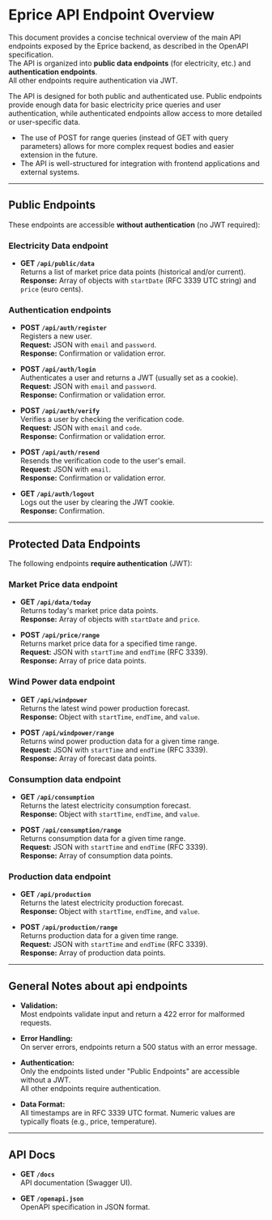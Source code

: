 # Eprice API Endpoint Overview

This document provides a concise technical overview of the main API endpoints exposed by the Eprice backend, as described in the OpenAPI specification.  
The API is organized into **public data endpoints** (for electricity, etc.) and **authentication endpoints**.  
All other endpoints require authentication via JWT.

The API is designed for both public and authenticated use. Public endpoints provide enough data for basic electricity price queries and user authentication, while authenticated endpoints allow access to more detailed or user-specific data.

- The use of POST for range queries (instead of GET with query parameters) allows for more complex request bodies and easier extension in the future.
- The API is well-structured for integration with frontend applications and external systems.

---

## Public Endpoints

These endpoints are accessible **without authentication** (no JWT required):

### Electricity Data endpoint

- **GET `/api/public/data`**  
  Returns a list of market price data points (historical and/or current).  
  **Response:** Array of objects with `startDate` (RFC 3339 UTC string) and `price` (euro cents).

### Authentication endpoints

- **POST `/api/auth/register`**  
  Registers a new user.  
  **Request:** JSON with `email` and `password`.  
  **Response:** Confirmation or validation error.

- **POST `/api/auth/login`**  
  Authenticates a user and returns a JWT (usually set as a cookie).  
  **Request:** JSON with `email` and `password`.  
  **Response:** Confirmation or validation error.

- **POST `/api/auth/verify`**  
  Verifies a user by checking the verification code.  
  **Request:** JSON with `email` and `code`.  
  **Response:** Confirmation or validation error.

- **POST `/api/auth/resend`**  
  Resends the verification code to the user's email.  
  **Request:** JSON with `email`.  
  **Response:** Confirmation or validation error.

- **GET `/api/auth/logout`**  
  Logs out the user by clearing the JWT cookie.  
  **Response:** Confirmation.

---

## Protected Data Endpoints

The following endpoints **require authentication** (JWT):

### Market Price data endpoint

- **GET `/api/data/today`**  
  Returns today's market price data points.  
  **Response:** Array of objects with `startDate` and `price`.

- **POST `/api/price/range`**  
  Returns market price data for a specified time range.  
  **Request:** JSON with `startTime` and `endTime` (RFC 3339).  
  **Response:** Array of price data points.

### Wind Power data endpoint

- **GET `/api/windpower`**  
  Returns the latest wind power production forecast.  
  **Response:** Object with `startTime`, `endTime`, and `value`.

- **POST `/api/windpower/range`**  
  Returns wind power production data for a given time range.  
  **Request:** JSON with `startTime` and `endTime` (RFC 3339).  
  **Response:** Array of forecast data points.

### Consumption data endpoint

- **GET `/api/consumption`**  
  Returns the latest electricity consumption forecast.  
  **Response:** Object with `startTime`, `endTime`, and `value`.

- **POST `/api/consumption/range`**  
  Returns consumption data for a given time range.  
  **Request:** JSON with `startTime` and `endTime` (RFC 3339).  
  **Response:** Array of consumption data points.

### Production data endpoint

- **GET `/api/production`**  
  Returns the latest electricity production forecast.  
  **Response:** Object with `startTime`, `endTime`, and `value`.

- **POST `/api/production/range`**  
  Returns production data for a given time range.  
  **Request:** JSON with `startTime` and `endTime` (RFC 3339).  
  **Response:** Array of production data points.

---

## General Notes about api endpoints

- **Validation:**  
  Most endpoints validate input and return a 422 error for malformed requests.

- **Error Handling:**  
  On server errors, endpoints return a 500 status with an error message.

- **Authentication:**  
  Only the endpoints listed under "Public Endpoints" are accessible without a JWT.  
  All other endpoints require authentication.

- **Data Format:**  
  All timestamps are in RFC 3339 UTC format. Numeric values are typically floats (e.g., price, temperature).

---

## API Docs

- **GET `/docs`**  
  API documentation (Swagger UI).

- **GET `/openapi.json`**  
  OpenAPI specification in JSON format.

